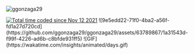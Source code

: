 <p align="left"> <img src="https://komarev.com/ghpvc/?username=ggonzaga29&label=Profile%20views&color=0e75b6&style=flat" alt="ggonzaga29" /> </p>
<a href="https://wakatime.com/@fbd916f9-042c-4823-a07c-8087b3f8ded0"><img src="https://wakatime.com/badge/user/fbd916f9-042c-4823-a07c-8087b3f8ded0.svg" alt="Total time coded since Nov 12 2021" /></a>
<!--START_SECTION:waka-->
<!--END_SECTION:waka-->
![9e5edd22-71f0-4ba2-a56f-fd1a27d720cd](https://github.com/ggonzaga29/ggonzaga29/assets/63789867/1a31543d-f99f-4226-ad6b-c8bfde931ff5)
![GIF](https://wakatime.com/insights/animated/days.gif)
